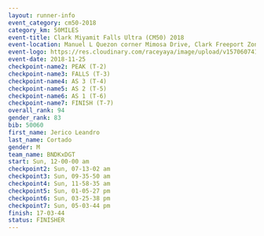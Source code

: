 ```yaml
---
layout: runner-info 
event_category: cm50-2018 
category_km: 50MILES 
event-title: Clark Miyamit Falls Ultra (CM50) 2018 
event-location: Manuel L Quezon corner Mimosa Drive, Clark Freeport Zone, Clark, Pampanga, Philippines 
event-logo: https://res.cloudinary.com/raceyaya/image/upload/v1570607412/logo/cm50_p8ydpq.jpg 
event-date: 2018-11-25 
checkpoint-name2: PEAK (T-2) 
checkpoint-name3: FALLS (T-3) 
checkpoint-name4: AS 3 (T-4) 
checkpoint-name5: AS 2 (T-5) 
checkpoint-name6: AS 1 (T-6) 
checkpoint-name7: FINISH (T-7) 
overall_rank: 94
gender_rank: 83
bib: 50060
first_name: Jerico Leandro
last_name: Cortado
gender: M
team_name: BNDKxDGT
start: Sun, 12-00-00 am
checkpoint2: Sun, 07-13-02 am
checkpoint3: Sun, 09-35-50 am
checkpoint4: Sun, 11-58-35 am
checkpoint5: Sun, 01-05-27 pm
checkpoint6: Sun, 03-25-38 pm
checkpoint7: Sun, 05-03-44 pm
finish: 17-03-44
status: FINISHER
---
```

